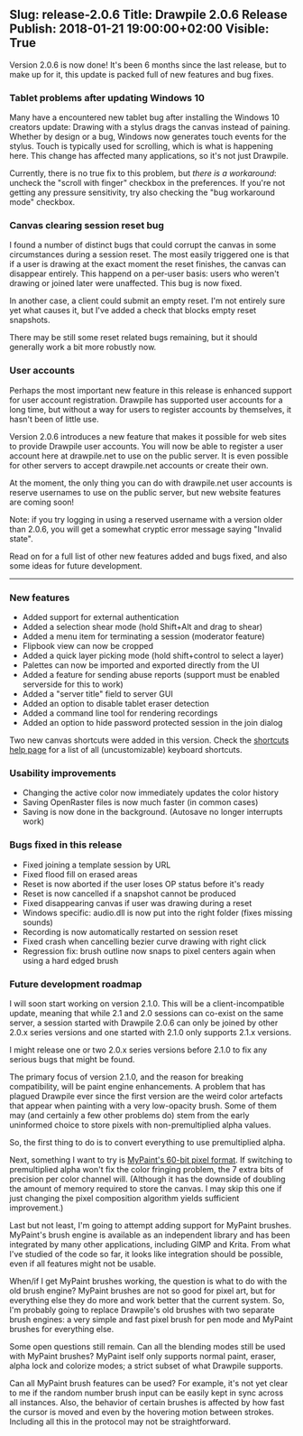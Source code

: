 Slug: release-2.0.6
Title: Drawpile 2.0.6 Release
Publish: 2018-01-21 19:00:00+02:00
Visible: True
---

Version 2.0.6 is now done! It's been 6 months since the last release, but
to make up for it, this update is packed full of new features and bug fixes.

### Tablet problems after updating Windows 10

Many have a encountered new tablet bug after installing the Windows 10 creators update:
Drawing with a stylus drags the canvas instead of paining.
Whether by design or a bug, Windows now generates touch events for the stylus. Touch
is typically used for scrolling, which is what is happening here.
This change has affected many applications, so it's not just Drawpile.

Currently, there is no true fix to this problem, but *there is a workaround*: uncheck
the "scroll with finger" checkbox in the preferences. If you're not getting any
pressure sensitivity, try also checking the "bug workaround mode" checkbox.

### Canvas clearing session reset bug

I found a number of distinct bugs that could corrupt the canvas in some circumstances
during a session reset. The most easily triggered one is that if a user is drawing
at the exact moment the reset finishes, the canvas can disappear entirely. This happend
on a per-user basis: users who weren't drawing or joined later were unaffected. This bug
is now fixed.

In another case, a client could submit an empty reset. I'm not entirely sure yet what
causes it, but I've added a check that blocks empty reset snapshots.

There may be still some reset related bugs remaining, but it should generally work a
bit more robustly now.

### User accounts

Perhaps the most important new feature in this release is enhanced support
for user account registration. Drawpile has supported user accounts for
a long time, but without a way for users to register accounts by themselves,
it hasn't been of little use.

Version 2.0.6 introduces a new feature that makes it possible for web sites
to provide Drawpile user accounts. You will now be able to register a user
account here at drawpile.net to use on the public server. It is even possible
for other servers to accept drawpile.net accounts or create their own.

At the moment, the only thing you can do with drawpile.net user accounts is
reserve usernames to use on the public server, but new website features 
are coming soon!

Note: if you try logging in using a reserved username with a version older
than 2.0.6, you will get a somewhat cryptic error message saying "Invalid state".

Read on for a full list of other new features added and bugs fixed, and also
some ideas for future development.

---
 
### New features

 * Added support for external authentication
 * Added a selection shear mode (hold Shift+Alt and drag to shear)
 * Added a menu item for terminating a session (moderator feature)
 * Flipbook view can now be cropped
 * Added a quick layer picking mode (hold shift+control to select a layer)
 * Palettes can now be imported and exported directly from the UI
 * Added a feature for sending abuse reports (support must be enabled serverside for this to work)
 * Added a "server title" field to server GUI
 * Added an option to disable tablet eraser detection
 * Added a command line tool for rendering recordings
 * Added an option to hide password protected session in the join dialog

Two new canvas shortcuts were added in this version. Check the [shortcuts help page](/help/shortcuts/)
for a list of all (uncustomizable) keyboard shortcuts.

### Usability improvements

 * Changing the active color now immediately updates the color history
 * Saving OpenRaster files is now much faster (in common cases)
 * Saving is now done in the background. (Autosave no longer interrupts work)

### Bugs fixed in this release

 * Fixed joining a template session by URL
 * Fixed flood fill on erased areas
 * Reset is now aborted if the user loses OP status before it's ready
 * Reset is now cancelled if a snapshot cannot be produced
 * Fixed disappearing canvas if user was drawing during a reset
 * Windows specific: audio.dll is now put into the right folder (fixes missing sounds)
 * Recording is now automatically restarted on session reset
 * Fixed crash when cancelling bezier curve drawing with right click
 * Regression fix: brush outline now snaps to pixel centers again when using a hard edged brush

### Future development roadmap

I will soon start working on version 2.1.0. This will be a client-incompatible
update, meaning that while 2.1 and 2.0 sessions can co-exist on the same server,
a session started with Drawpile 2.0.6 can only be joined by other 2.0.x series
versions and one started with 2.1.0 only supports 2.1.x versions.

I might release one or two 2.0.x series versions before 2.1.0 to fix any serious
bugs that might be found.

The primary focus of version 2.1.0, and the reason for breaking compatibility,
will be paint engine enhancements. A problem that has plagued Drawpile
ever since the first version are the weird color artefacts that appear when
painting with a very low-opacity brush. Some of them may (and certainly
a few other problems do) stem from the early uninformed choice to store pixels
with non-premultiplied alpha values.

So, the first thing to do is to convert everything to use premultiplied alpha.

Next, something I want to try is [MyPaint's 60-bit pixel format](http://mypaint.org/blog/2008/11/21/new-pixel-format/).
If switching to premultiplied alpha won't fix the color fringing problem,
the 7 extra bits of precision per color channel will. (Although it has the downside
of doubling the amount of memory required to store the canvas. I may skip this
one if just changing the pixel composition algorithm yields sufficient improvement.)

Last but not least, I'm going to attempt adding support for MyPaint brushes.
MyPaint's brush engine is available as an independent library and has been
integrated by many other applications, including GIMP and Krita. From what
I've studied of the code so far, it looks like integration should be possible,
even if all features might not be usable.

When/if I get MyPaint brushes working, the question is what to do with
the old brush engine? MyPaint brushes are not so good for pixel art,
but for everything else they do more and work better that the current
system. So, I'm probably going to replace Drawpile's old brushes
with two separate brush engines: a very simple and fast pixel brush
for pen mode and MyPaint brushes for everything else.

Some open questions still remain. Can all the blending modes still be used with
MyPaint brushes? MyPaint iself only supports normal paint, eraser, alpha lock
and colorize modes; a strict subset of what Drawpile supports.

Can all MyPaint brush features can be used? For example, it's not yet clear to me if the
random number brush input can be easily kept in sync across all instances. Also, the behavior
of certain brushes is affected by how fast the cursor is moved and even by the hovering
motion between strokes. Including all this in the protocol may not be straightforward.

